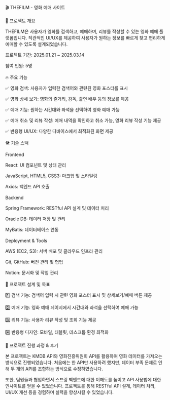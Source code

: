 🎬 THEFILM - 영화 예매 사이트
<br><br />
📌 프로젝트 개요

THEFILM은 사용자가 영화를 검색하고, 예매하며, 리뷰를 작성할 수 있는 영화 예매 플랫폼입니다. 직관적인 UI/UX를 제공하여 사용자가 원하는 정보를 빠르게 찾고 편리하게 예매할 수 있도록 설계되었습니다.

프로젝트 기간: 2025.01.21 ~ 2025.03.14

참여 인원: 5명
<br><br />
🔥 주요 기능

✅ 영화 검색: 사용자가 입력한 검색어와 관련된 영화 포스터를 표시

✅ 영화 상세 보기: 영화의 줄거리, 감독, 출연 배우 등의 정보를 제공

✅ 예매 기능: 원하는 시간대와 좌석을 선택하여 영화 예매 가능

✅ 예매 취소 및 리뷰 작성: 예매 내역을 확인하고 취소 가능, 영화 리뷰 작성 기능 제공

✅ 반응형 UI/UX: 다양한 디바이스에서 최적화된 화면 제공
<br><br />
🛠 기술 스택

Frontend

React: UI 컴포넌트 및 상태 관리

JavaScript, HTML5, CSS3: 마크업 및 스타일링

Axios: 백엔드 API 호출
<br><br />
Backend

Spring Framework: RESTful API 설계 및 데이터 처리

Oracle DB: 데이터 저장 및 관리

MyBatis: 데이터베이스 연동
<br><br />
Deployment & Tools

AWS (EC2, S3): 서버 배포 및 클라우드 인프라 관리

Git, GitHub: 버전 관리 및 협업

Notion: 문서화 및 작업 관리
<br><br />
📌 프로젝트 설계 및 목표

1️⃣ 검색 기능: 검색어 입력 시 관련 영화 포스터 표시 및 상세보기/예매 버튼 제공

2️⃣ 예매 기능: 영화 예매 페이지에서 시간대와 좌석을 선택하여 예매 가능

3️⃣ 리뷰 기능: 사용자 리뷰 작성 및 조회 기능 제공

4️⃣ 반응형 디자인: 모바일, 태블릿, 데스크톱 환경 최적화
<br><br />
📝 프로젝트 진행 과정 & 후기

본 프로젝트는 KMDB API와 영화진흥위원회 API를 활용하여 영화 데이터를 가져오는 방식으로 진행되었습니다. 처음에는 한 API만 사용하려 했지만, 데이터 부족 문제로 인해 두 개의 API를 조합하는 방식으로 수정하였습니다.

또한, 팀원들과 협업하면서 스프링 백엔드에 대한 이해도를 높이고 API 사용법에 대한 인사이트를 얻을 수 있었습니다. 프로젝트를 통해 RESTful API 설계, 데이터 처리, UI/UX 개선 등을 경험하며 실력을 향상시킬 수 있었습니다.

